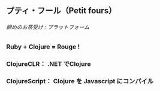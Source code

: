 ## プティ・フール（Petit fours）
###### 締めのお茶受け : プラットフォーム

### Ruby + Clojure = Rouge !
### ClojureCLR： .NET でClojure
### ClojureScript： Clojure を Javascript にコンパイル